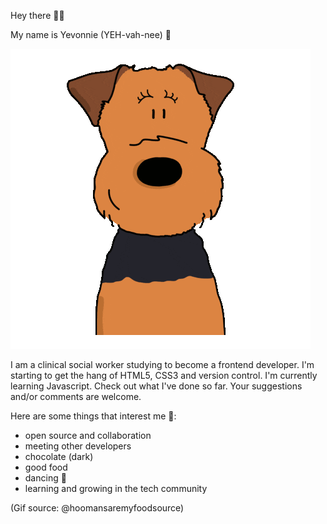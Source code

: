 Hey there 👋🏾 

My name is Yevonnie (YEH-vah-nee) 🙂

![dog waving hello](hello-dog.gif)

I am a clinical social worker studying to become a frontend developer. I'm starting to get the hang of HTML5, CSS3 and version control. I'm currently learning Javascript. Check out what I've done so far. Your suggestions and/or comments are welcome.

Here are some things that interest me 🙂: 

- open source and collaboration
- meeting other developers
- chocolate (dark)
- good food 
- dancing 💃 
- learning and growing in the tech community

(Gif source: @hoomansaremyfoodsource)
